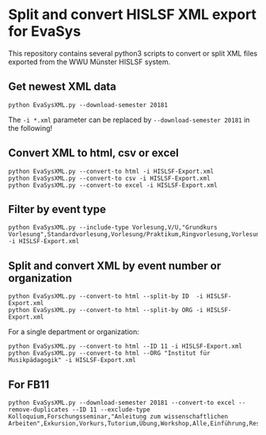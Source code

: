 # Split and convert HISLSF XML export for EvaSys

This repository contains several python3 scripts to convert or split XML files exported from the WWU Münster HISLSF system.

## Get newest XML data
```
python EvaSysXML.py --download-semester 20181
```
The `-i *.xml` parameter can be replaced by `--download-semester 20181` in the following!

## Convert XML to html, csv or excel
```
python EvaSysXML.py --convert-to html -i HISLSF-Export.xml
python EvaSysXML.py --convert-to csv -i HISLSF-Export.xml
python EvaSysXML.py --convert-to excel -i HISLSF-Export.xml
```

## Filter by event type
```
python EvaSysXML.py --include-type Vorlesung,V/Ü,"Grundkurs Vorlesung",Standardvorlesung,Vorlesung/Praktikum,Ringvorlesung,Vorlesung/Seminar -i HISLSF-Export.xml
```

## Split and convert XML by event number or organization
```
python EvaSysXML.py --convert-to html --split-by ID  -i HISLSF-Export.xml
python EvaSysXML.py --convert-to html --split-by ORG -i HISLSF-Export.xml
```
For a single department or organization:
```
python EvaSysXML.py --convert-to html --ID 11 -i HISLSF-Export.xml
python EvaSysXML.py --convert-to html --ORG "Institut für Musikpädagogik" -i HISLSF-Export.xml
```

## For FB11
```
python EvaSysXML.py --download-semester 20181 --convert-to excel --remove-duplicates --ID 11 --exclude-type Kolloquium,Forschungsseminar,"Anleitung zum wissenschaftlichen Arbeiten",Exkursion,Vorkurs,Tutorium,Übung,Workshop,Alle,Einführung,Reservierung
```
